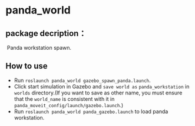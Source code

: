 # panda_world

## package decription：

​	Panda workstation spawn.

## How to use

- Run ```roslaunch panda_world gazebo_spawn_panda.launch```.  
- Click start simulation in Gazebo and ``save world as`` ``panda_workstation`` in ``worlds`` directory.(If you want to save as other name, you must ensure that the ``world_name`` is consistent with it in ``panda_moveit_config/launch/gazebo.launch``.)  
- Run ```roslaunch panda_world panda_gazebo.launch``` to load panda workstation.  

